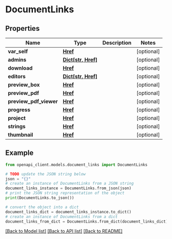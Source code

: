 # DocumentLinks


## Properties

Name | Type | Description | Notes
------------ | ------------- | ------------- | -------------
**var_self** | [**Href**](Href.md) |  | [optional] 
**admins** | [**Dict[str, Href]**](Href.md) |  | [optional] 
**download** | [**Href**](Href.md) |  | [optional] 
**editors** | [**Dict[str, Href]**](Href.md) |  | [optional] 
**preview_box** | [**Href**](Href.md) |  | [optional] 
**preview_pdf** | [**Href**](Href.md) |  | [optional] 
**preview_pdf_viewer** | [**Href**](Href.md) |  | [optional] 
**progress** | [**Href**](Href.md) |  | [optional] 
**project** | [**Href**](Href.md) |  | [optional] 
**strings** | [**Href**](Href.md) |  | [optional] 
**thumbnail** | [**Href**](Href.md) |  | [optional] 

## Example

```python
from openapi_client.models.document_links import DocumentLinks

# TODO update the JSON string below
json = "{}"
# create an instance of DocumentLinks from a JSON string
document_links_instance = DocumentLinks.from_json(json)
# print the JSON string representation of the object
print(DocumentLinks.to_json())

# convert the object into a dict
document_links_dict = document_links_instance.to_dict()
# create an instance of DocumentLinks from a dict
document_links_from_dict = DocumentLinks.from_dict(document_links_dict)
```
[[Back to Model list]](../README.md#documentation-for-models) [[Back to API list]](../README.md#documentation-for-api-endpoints) [[Back to README]](../README.md)


